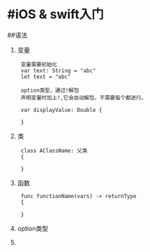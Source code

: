 #iOS & swift入门
====

##语法

1. 变量
		
		变量需要初始化
		var text: String = "abc"
		let text = "abc"
		
		option类型，通过!解包
		声明变量时加上!,它会自动解包，不需要每个都进行。
		
		var displayValue: Double {
		    
		}
		
		
2. 类

		class AClassName: 父类
		{
		
		}
		
3. 函数

		func functionName(vars) -> returnType
		{
		
		}	
		
4. option类型

5. 		
	
		
	